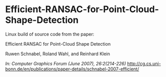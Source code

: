 # Efficient-RANSAC-for-Point-Cloud-Shape-Detection
Linux build of source code from the paper:

Efficient RANSAC for Point-Cloud Shape Detection

Ruwen Schnabel, Roland Wahl, and Reinhard Klein

*In: Computer Graphics Forum (June 2007), 26:2(214-226)*
http://cg.cs.uni-bonn.de/en/publications/paper-details/schnabel-2007-efficient/
 
